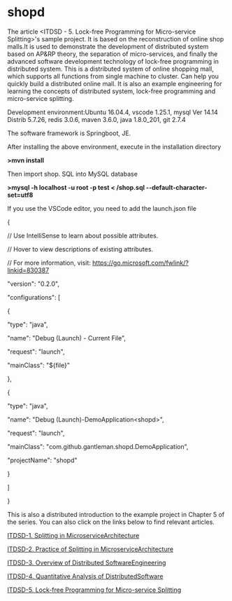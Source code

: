 # shopd

The article <ITDSD - 5. Lock-free Programming for Micro-service Splitting>'s sample project. It is based on the reconstruction of online shop malls.It is used to demonstrate the development of distributed system based on AP&RP theory, the separation of micro-services, and finally the advanced software development technology of lock-free programming in distributed system. This is a distributed system of online shopping mall, which supports all functions from single machine to cluster. Can help you quickly build a distributed online mall. It is also an example engineering for learning the concepts of distributed system, lock-free programming and micro-service splitting.

Development environment:Ubuntu 16.04.4, vscode 1.25.1, mysql Ver 14.14
Distrib 5.7.26, redis 3.0.6, maven 3.6.0, java 1.8.0\_201, git 2.7.4

The software framework is Springboot, JE.

After installing the above environment, execute in the installation
directory

**\>mvn install**

Then import shop. SQL into MySQL database

**\>mysql -h localhost -u root -p test \< /shop.sql
\--default-character-set=utf8**

If you use the VSCode editor, you need to add the launch.json file

{

// Use IntelliSense to learn about possible attributes.

// Hover to view descriptions of existing attributes.

// For more information, visit:
https://go.microsoft.com/fwlink/?linkid=830387

\"version\": \"0.2.0\",

\"configurations\": \[

{

\"type\": \"java\",

\"name\": \"Debug (Launch) - Current File\",

\"request\": \"launch\",

\"mainClass\": \"\${file}\"

},

{

\"type\": \"java\",

\"name\": \"Debug (Launch)-DemoApplication\<shopd\>\",

\"request\": \"launch\",

\"mainClass\": \"com.github.gantleman.shopd.DemoApplication\",

\"projectName\": \"shopd\"

}

\]

}


This is also a distributed introduction to the example project in Chapter 5 of the series. You can also click on the links below to find
relevant articles.

[ITDSD-1. Splitting in MicroserviceArchitecture](https://www.codeproject.com/Articles/3507113/Introduction-to-Distributed-System-Design-1-Splitt)

[ITDSD-2. Practice of Splitting in MicroserviceArchitecture](https://www.codeproject.com/Articles/4051345/Introduction-to-Distributed-System-Design-2-Practi)

[ITDSD-3. Overview of Distributed SoftwareEngineering](https://www.codeproject.com/Articles/4406321/ITDSD-3-Overview-of-Distributed-Software-Engineeri)

[ITDSD-4. Quantitative Analysis of DistributedSoftware](https://www.codeproject.com/Articles/5114968/ITDSD-4-Quantitative-Analysis-of-Distributed-Softw)

[ITDSD-5. Lock-free Programming for Micro-service Splitting](https://www.codeproject.com/Articles/5163058/ITDSD-5-Lock-free-Programming-for-Micro-service-Sp)
